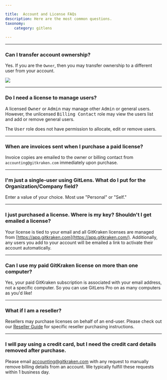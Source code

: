 ```yaml
---

title:  Account and License FAQs
description: Here are the most common questions.
taxonomy:
    category: gitlens
    
---
```


***

### Can I transfer account ownership?

Yes. If you are the `Owner`, then you may transfer ownership to a different user from your account.

<img src="/wp-content/uploads/transfer-ownership.png" srcset="/wp-content/uploads/transfer-ownership.png" class="img-responsive center img-bordered">

***

### Do I need a license to manage users?

A licensed <kbd>Owner</kbd> or <kbd>Admin</kbd> may manage other <kbd>Admin</kbd> or general users. However, the unlicensed <kbd>Billing Contact</kbd> role may view the users list and add or remove general users.

The <kbd>User</kbd> role does not have permission to allocate, edit or remove users. 

***

### When are invoices sent when I purchase a paid license?

Invoice copies are emailed to the owner or billing contact from `accounting@gitkraken.com` immediately upon purchase. 

***
### I'm just a single-user using GitLens. What do I put for the Organization/Company field?

Enter a value of your choice. Most use "Personal" or "Self." 

***
### I just purchased a license. Where is my key? Shouldn't I get emailed a license?

Your license is tied to your email and all GitKraken licenses are managed from [https://app.gitkraken.com](https://app.gitkraken.com/). Additionally, any users you add to your account will be emailed a link to activate their account automatically.

***
### Can I use my paid GitKraken license on more than one computer?

Yes, your paid GitKraken subscription is associated with your email address, not a specific computer. So you can use GitLens Pro on as many computers as you'd like!

***
### What if I am a reseller?

Resellers may purchase licenses on behalf of an end-user. Please check out our [Reseller Guide](/gitlens/gitlens-reseller/#new-organization-purchases) for specific reseller purchasing instructions.

***

### I will pay using a credit card, but I need the credit card details removed after purchase.

Please email <accounting@gitkraken.com> with any request to manually remove billing details from an account. We typically fulfill these requests within 1 business day.




